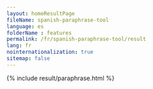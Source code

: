 ```yaml
---
layout: homeResultPage
fileName: spanish-paraphrase-tool
language: es
folderName : features
permalink: /fr/spanish-paraphrase-tool/result
lang: fr
nointernationalization: true
sitemap: false
---
```

{% include result/paraphrase.html %}

<script src="/js/result/paraprashing.js" data-foldername="{{page.folderName}}" data-lang="{{page.lang}}"></script>